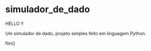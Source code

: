 # simulador_de_dado

HELLO !!

Um simulador de dado, projeto simples feito em linguagem Python.

fim()
